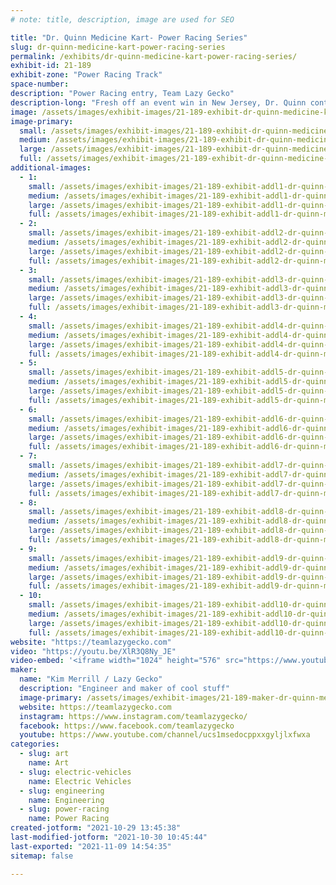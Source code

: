 ```yaml
---
# note: title, description, image are used for SEO

title: "Dr. Quinn Medicine Kart- Power Racing Series"
slug: dr-quinn-medicine-kart-power-racing-series
permalink: /exhibits/dr-quinn-medicine-kart-power-racing-series/
exhibit-id: 21-189
exhibit-zone: "Power Racing Track"
space-number:
description: "Power Racing entry, Team Lazy Gecko"
description-long: "Fresh off an event win in New Jersey, Dr. Quinn continues her campaign for the season championship. In its second season of competing in the Power Racing Series, Dr. Quinn is a 48v electric pony. Member of Team Lazy Gecko."
image: /assets/images/exhibit-images/21-189-exhibit-dr-quinn-medicine-kart-power-racing-series-43-2019-07-28-12-41-01-2-6706-large.jpg
image-primary: 
  small: /assets/images/exhibit-images/21-189-exhibit-dr-quinn-medicine-kart-power-racing-series-43-2019-07-28-12-41-01-2-6706-small.jpg
  medium: /assets/images/exhibit-images/21-189-exhibit-dr-quinn-medicine-kart-power-racing-series-43-2019-07-28-12-41-01-2-6706-medium.jpg
  large: /assets/images/exhibit-images/21-189-exhibit-dr-quinn-medicine-kart-power-racing-series-43-2019-07-28-12-41-01-2-6706-large.jpg
  full: /assets/images/exhibit-images/21-189-exhibit-dr-quinn-medicine-kart-power-racing-series-43-2019-07-28-12-41-01-2-6706-full.jpg
additional-images: 
  - 1:
    small: /assets/images/exhibit-images/21-189-exhibit-addl1-dr-quinn-medicine-kart-power-racing-series-2019-07-27-16-11-24-small.jpg
    medium: /assets/images/exhibit-images/21-189-exhibit-addl1-dr-quinn-medicine-kart-power-racing-series-2019-07-27-16-11-24-medium.jpg
    large: /assets/images/exhibit-images/21-189-exhibit-addl1-dr-quinn-medicine-kart-power-racing-series-2019-07-27-16-11-24-large.jpg
    full: /assets/images/exhibit-images/21-189-exhibit-addl1-dr-quinn-medicine-kart-power-racing-series-2019-07-27-16-11-24-full.jpg
  - 2:
    small: /assets/images/exhibit-images/21-189-exhibit-addl2-dr-quinn-medicine-kart-power-racing-series-2019-12-04-19-58-40-small.jpg
    medium: /assets/images/exhibit-images/21-189-exhibit-addl2-dr-quinn-medicine-kart-power-racing-series-2019-12-04-19-58-40-medium.jpg
    large: /assets/images/exhibit-images/21-189-exhibit-addl2-dr-quinn-medicine-kart-power-racing-series-2019-12-04-19-58-40-large.jpg
    full: /assets/images/exhibit-images/21-189-exhibit-addl2-dr-quinn-medicine-kart-power-racing-series-2019-12-04-19-58-40-full.jpg
  - 3:
    small: /assets/images/exhibit-images/21-189-exhibit-addl3-dr-quinn-medicine-kart-power-racing-series-51628835892-87d6927086-o-small.jpg
    medium: /assets/images/exhibit-images/21-189-exhibit-addl3-dr-quinn-medicine-kart-power-racing-series-51628835892-87d6927086-o-medium.jpg
    large: /assets/images/exhibit-images/21-189-exhibit-addl3-dr-quinn-medicine-kart-power-racing-series-51628835892-87d6927086-o-large.jpg
    full: /assets/images/exhibit-images/21-189-exhibit-addl3-dr-quinn-medicine-kart-power-racing-series-51628835892-87d6927086-o-full.jpg
  - 4:
    small: /assets/images/exhibit-images/21-189-exhibit-addl4-dr-quinn-medicine-kart-power-racing-series-51629850933-24633b5c3c-o-small.jpg
    medium: /assets/images/exhibit-images/21-189-exhibit-addl4-dr-quinn-medicine-kart-power-racing-series-51629850933-24633b5c3c-o-medium.jpg
    large: /assets/images/exhibit-images/21-189-exhibit-addl4-dr-quinn-medicine-kart-power-racing-series-51629850933-24633b5c3c-o-large.jpg
    full: /assets/images/exhibit-images/21-189-exhibit-addl4-dr-quinn-medicine-kart-power-racing-series-51629850933-24633b5c3c-o-full.jpg
  - 5:
    small: /assets/images/exhibit-images/21-189-exhibit-addl5-dr-quinn-medicine-kart-power-racing-series-51629889026-44eb9b0f3e-o-small.jpg
    medium: /assets/images/exhibit-images/21-189-exhibit-addl5-dr-quinn-medicine-kart-power-racing-series-51629889026-44eb9b0f3e-o-medium.jpg
    large: /assets/images/exhibit-images/21-189-exhibit-addl5-dr-quinn-medicine-kart-power-racing-series-51629889026-44eb9b0f3e-o-large.jpg
    full: /assets/images/exhibit-images/21-189-exhibit-addl5-dr-quinn-medicine-kart-power-racing-series-51629889026-44eb9b0f3e-o-full.jpg
  - 6:
    small: /assets/images/exhibit-images/21-189-exhibit-addl6-dr-quinn-medicine-kart-power-racing-series-51630512134-4ce5d4af2f-o-small.jpg
    medium: /assets/images/exhibit-images/21-189-exhibit-addl6-dr-quinn-medicine-kart-power-racing-series-51630512134-4ce5d4af2f-o-medium.jpg
    large: /assets/images/exhibit-images/21-189-exhibit-addl6-dr-quinn-medicine-kart-power-racing-series-51630512134-4ce5d4af2f-o-large.jpg
    full: /assets/images/exhibit-images/21-189-exhibit-addl6-dr-quinn-medicine-kart-power-racing-series-51630512134-4ce5d4af2f-o-full.jpg
  - 7:
    small: /assets/images/exhibit-images/21-189-exhibit-addl7-dr-quinn-medicine-kart-power-racing-series-51630526644-f05c92bc2c-o-small.jpg
    medium: /assets/images/exhibit-images/21-189-exhibit-addl7-dr-quinn-medicine-kart-power-racing-series-51630526644-f05c92bc2c-o-medium.jpg
    large: /assets/images/exhibit-images/21-189-exhibit-addl7-dr-quinn-medicine-kart-power-racing-series-51630526644-f05c92bc2c-o-large.jpg
    full: /assets/images/exhibit-images/21-189-exhibit-addl7-dr-quinn-medicine-kart-power-racing-series-51630526644-f05c92bc2c-o-full.jpg
  - 8:
    small: /assets/images/exhibit-images/21-189-exhibit-addl8-dr-quinn-medicine-kart-power-racing-series-img-0523-small.JPG
    medium: /assets/images/exhibit-images/21-189-exhibit-addl8-dr-quinn-medicine-kart-power-racing-series-img-0523-medium.JPG
    large: /assets/images/exhibit-images/21-189-exhibit-addl8-dr-quinn-medicine-kart-power-racing-series-img-0523-large.JPG
    full: /assets/images/exhibit-images/21-189-exhibit-addl8-dr-quinn-medicine-kart-power-racing-series-img-0523-full.JPG
  - 9:
    small: /assets/images/exhibit-images/21-189-exhibit-addl9-dr-quinn-medicine-kart-power-racing-series-img-20210925-212618-978-small.jpg
    medium: /assets/images/exhibit-images/21-189-exhibit-addl9-dr-quinn-medicine-kart-power-racing-series-img-20210925-212618-978-medium.jpg
    large: /assets/images/exhibit-images/21-189-exhibit-addl9-dr-quinn-medicine-kart-power-racing-series-img-20210925-212618-978-large.jpg
    full: /assets/images/exhibit-images/21-189-exhibit-addl9-dr-quinn-medicine-kart-power-racing-series-img-20210925-212618-978-full.jpg
  - 10:
    small: /assets/images/exhibit-images/21-189-exhibit-addl10-dr-quinn-medicine-kart-power-racing-series-maker-faire-orlando-2019-power-racing-roberto-gonzalez-49087259433-o-small.jpg
    medium: /assets/images/exhibit-images/21-189-exhibit-addl10-dr-quinn-medicine-kart-power-racing-series-maker-faire-orlando-2019-power-racing-roberto-gonzalez-49087259433-o-medium.jpg
    large: /assets/images/exhibit-images/21-189-exhibit-addl10-dr-quinn-medicine-kart-power-racing-series-maker-faire-orlando-2019-power-racing-roberto-gonzalez-49087259433-o-large.jpg
    full: /assets/images/exhibit-images/21-189-exhibit-addl10-dr-quinn-medicine-kart-power-racing-series-maker-faire-orlando-2019-power-racing-roberto-gonzalez-49087259433-o-full.jpg
website: "https://teamlazygecko.com"
video: "https://youtu.be/XlR3Q8Ny_JE"
video-embed: '<iframe width="1024" height="576" src="https://www.youtube.com/embed/XlR3Q8Ny_JE?feature=oembed" frameborder="0" allow="accelerometer; autoplay; clipboard-write; encrypted-media; gyroscope; picture-in-picture" allowfullscreen></iframe>'
maker: 
  name: "Kim Merrill / Lazy Gecko"
  description: "Engineer and maker of cool stuff"
  image-primary: /assets/images/exhibit-images/21-189-maker-dr-quinn-medicine-kart-power-racing-series-2019-07-28-12-41-01-2-medium.jpg
  website: https://teamlazygecko.com
  instagram: https://www.instagram.com/teamlazygecko/
  facebook: https://www.facebook.com/teamlazygecko
  youtube: https://www.youtube.com/channel/ucs1msedocppxxgyljlxfwxa
categories: 
  - slug: art
    name: Art
  - slug: electric-vehicles
    name: Electric Vehicles
  - slug: engineering
    name: Engineering
  - slug: power-racing
    name: Power Racing
created-jotform: "2021-10-29 13:45:38"
last-modified-jotform: "2021-10-30 10:45:44"
last-exported: "2021-11-09 14:54:35"
sitemap: false

---
```

